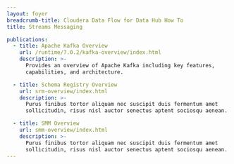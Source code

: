 ```yaml
---
layout: foyer
breadcrumb-title: Cloudera Data Flow for Data Hub How To
title: Streams Messaging

publications:
  - title: Apache Kafka Overview
    url: /runtime/7.0.2/kafka-overview/index.html
    description: >-
      Provides an overview of Apache Kafka including key features,
      capabilities, and architecture.

  - title: Schema Registry Overview
    url: srm-overview/index.html
    description: >-
      Purus finibus tortor aliquam nec suscipit duis fermentum amet
      sollicitudin, risus nisl auctor senectus aptent sociosqu aenean.

  - title: SMM Overview
    url: smm-overview/index.html
    description: >-
      Purus finibus tortor aliquam nec suscipit duis fermentum amet
      sollicitudin, risus nisl auctor senectus aptent sociosqu aenean.
---
```

